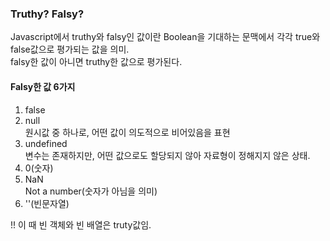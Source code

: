 ### Truthy? Falsy?
Javascript에서 truthy와 falsy인 값이란 Boolean을 기대하는 문맥에서 각각 true와 false값으로 평가되는 값을 의미.
<br>
falsy한 값이 아니면 truthy한 값으로 평가된다. 

#### Falsy한 값 6가지
1. false
2. null
  <br> 원시값 중 하나로, 어떤 값이 의도적으로 비어있음을 표현
3. undefined
  <br> 변수는 존재하지만, 어떤 값으로도 할당되지 않아 자료형이 정해지지 않은 상태.
4. 0(숫자)
5. NaN
  <br> Not a number(숫자가 아님을 의미)
6. ''(빈문자열)

!! 이 때 빈 객체와 빈 배열은 truty값임.
